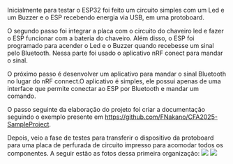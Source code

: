 Inicialmente para testar o ESP32 foi feito um circuito simples com um Led e um Buzzer e o ESP recebendo energia via USB, em uma protoboard. 

O segundo passo foi integrar a placa com o circuito do chaveiro led e fazer o ESP funcionar com a bateria do chaveiro. Além disso, o ESP foi programado para acender o Led e o Buzzer quando recebesse um sinal pelo Bluetooth. Nessa parte foi usado o aplicativo nRF conect para mandar o sinal.

O próximo passo é desenvolver um aplicativo para mandar o sinal Bluetooth no lugar do nRF connect.O aplicativo é simples, ele possui apenas de uma interface que permite conectar ao ESP por Bluetooth e mandar um comando.

O passo seguinte da elaboração do projeto foi criar a documentação seguindo o exemplo presente em https://github.com/FNakano/CFA2025-SampleProject.

Depois, veio a fase de testes para transferir o dispositivo da protoboard para uma placa de perfurada de circuito impresso para acomodar todos os componentes. A seguir estão as fotos dessa primeira organização: 
![](placaDeBaixo.png)
![](placaDeCima.png)
